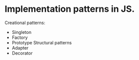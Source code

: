 # Implementation patterns in JS.

Creational patterns:
- Singleton
- Factory
- Prototype
Structural patterns
- Adapter
- Decorator
